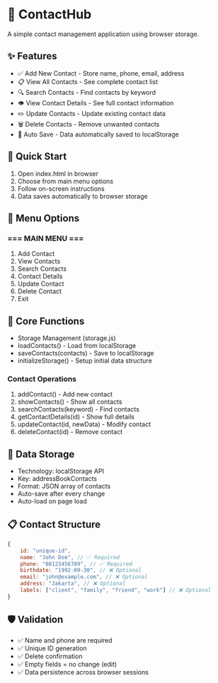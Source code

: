 # 📒 ContactHub

A simple contact management application using browser storage.

## ✨ Features

- ✅ Add New Contact - Store name, phone, email, address
- 📋 View All Contacts - See complete contact list
- 🔍 Search Contacts - Find contacts by keyword
- 👁️ View Contact Details - See full contact information
- ✏️ Update Contacts - Update existing contact data
- 🗑️ Delete Contacts - Remove unwanted contacts
- 💾 Auto Save - Data automatically saved to localStorage

## 🚀 Quick Start

1. Open index.html in browser
2. Choose from main menu options
3. Follow on-screen instructions
4. Data saves automatically to browser storage

## 📝 Menu Options

### === MAIN MENU ===

1. Add Contact
2. View Contacts
3. Search Contacts
4. Contact Details
5. Update Contact
6. Delete Contact
7. Exit

## 🔧 Core Functions

- Storage Management (storage.js)
- loadContacts() - Load from localStorage
- saveContacts(contacts) - Save to localStorage
- initializeStorage() - Setup initial data structure

### Contact Operations

1. addContact() - Add new contact
2. showContacts() - Show all contacts
3. searchContacts(keyword) - Find contacts
4. getContactDetails(id) - Show full details
5. updateContact(id, newData) - Modify contact
6. deleteContact(id) - Remove contact

## 💾 Data Storage

- Technology: localStorage API
- Key: addressBookContacts
- Format: JSON array of contacts
- Auto-save after every change
- Auto-load on page load

## 📋 Contact Structure

```javascript
{
    id: "unique-id",
    name: "John Doe", // ✅ Required
    phone: "08123456789", // ✅ Required
    birthdate: "1992-09-30", // ❌ Optional
    email: "john@example.com", // ❌ Optional
    address: "Jakarta", // ❌ Optional
    labels: ["client", "family", "friend", "work"] // ❌ Optional
}
```

## 🛡️ Validation

- ✅ Name and phone are required
- ✅ Unique ID generation
- ✅ Delete confirmation
- ✅ Empty fields = no change (edit)
- ✅ Data persistence across browser sessions
